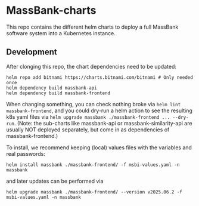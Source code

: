 # MassBank-charts
This repo contains the different helm charts to deploy a full MassBank software system into a Kubernetes instance.

## Development

After clonging this repo, the chart dependencies need to be updated:

```
helm repo add bitnami https://charts.bitnami.com/bitnami # Only needed once
helm dependency build massbank-api
helm dependency build massbank-frontend
```

When changing something, you can check nothing broke via `helm lint massbank-frontend`,
and you could dry-run a helm action to see the resulting k8s yaml files via `helm upgrade massbank ./massbank-frontend ... --dry-run`.
(Note: the sub-charts like massbank-api or massbank-similarity-api are
usually NOT deployed separately, but come in as dependencies of
massbank-frontend.)

To install, we recommend keeping (local) values files with the variables and real passwords:
```
helm install massbank ./massbank-frontend/ -f msbi-values.yaml -n massbank
```
and later updates can be performed via 
```
helm upgrade massbank ./massbank-frontend/ --version v2025.06.2 -f msbi-values.yaml -n massbank
```
